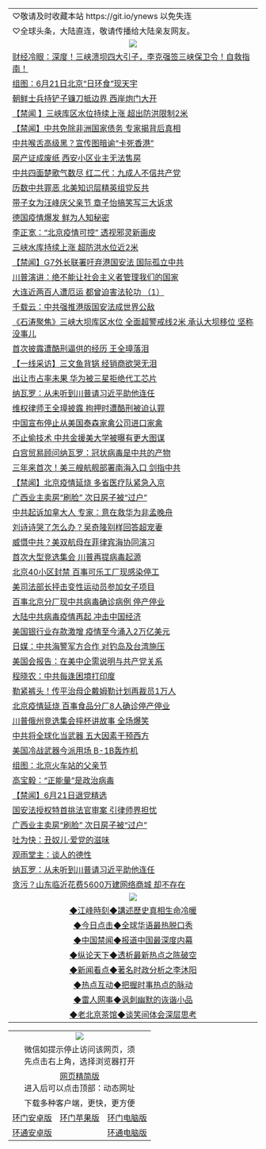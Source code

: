 
 <table>
 <tr>
 <td colspan="2" align=left>
♡敬请及时收藏本站 https://git.io/ynews 以免失连
 </td>
   <tr>
<td colspan="2" align=left>
♡全球头条，大陆直连，敬请传播给大陆亲友网友。
 </td>
</tr>

<tr>
    <td colspan="2" align=center><img src="https://cdn.jsdelivr.net/gh/gyoupiodf/im1/%E7%BD%91%E9%97%A8%E6%96%B0%E9%97%BB1.jpg"></td>
 </tr>

<tr><td colspan="2" align="left"><a href="https://qeb.xfthy.casa/?name=c1188045&key=xcyufvbtjvhwwrpc&from=gy2">财经冷眼：深度！三峡溃坝四大引子，李克强签三峡保卫令！自救指南！</a></td></tr>
<tr><td colspan="2" align="left"><a href="https://qeb.xfthy.casa/?name=c1188044&key=xcyufvbtjvhwwrpc&from=gy2">组图：6月21日北京“日环食”现天宇</a></td></tr>
<tr><td colspan="2" align="left"><a href="https://qeb.xfthy.casa/?name=c1188055&key=xcyufvbtjvhwwrpc&from=gy2">朝鲜士兵持铲子镰刀抵边界 西岸炮门大开</a></td></tr>
<tr><td colspan="2" align="left"><a href="https://qeb.xfthy.casa/?name=c1188076&key=xcyufvbtjvhwwrpc&from=gy2">【禁闻 】三峡库区水位持续上涨 超出防洪限制2米</a></td></tr>
<tr><td colspan="2" align="left"><a href="https://qeb.xfthy.casa/?name=c1188069&key=xcyufvbtjvhwwrpc&from=gy2">【禁闻】中共免除非洲国家债务 专家揭背后真相</a></td></tr>
<tr><td colspan="2" align="left"><a href="https://qeb.xfthy.casa/?name=c1188077&key=xcyufvbtjvhwwrpc&from=gy2">中共喉舌高级黑？宣传图暗谕“卡死香港”</a></td></tr>
<tr><td colspan="2" align="left"><a href="https://qeb.xfthy.casa/?name=c1188066&key=xcyufvbtjvhwwrpc&from=gy2">房产证成废纸 西安小区业主无法售房</a></td></tr>
<tr><td colspan="2" align="left"><a href="https://qeb.xfthy.casa/?name=c1188056&key=xcyufvbtjvhwwrpc&from=gy2">中共四面楚歌气数尽 红二代：九成人不信共产党</a></td></tr>
<tr><td colspan="2" align="left"><a href="https://qeb.xfthy.casa/?name=c1188062&key=xcyufvbtjvhwwrpc&from=gy2">历数中共罪恶 北美知识层精英组党反共</a></td></tr>
<tr><td colspan="2" align="left"><a href="https://qeb.xfthy.casa/?name=c1188074&key=xcyufvbtjvhwwrpc&from=gy2">带子女为汪峰庆父亲节 章子怡搞笑写三大诉求</a></td></tr>
<tr><td colspan="2" align="left"><a href="https://qeb.xfthy.casa/?name=c1188052&key=xcyufvbtjvhwwrpc&from=gy2">德国疫情爆发 鲜为人知秘密</a></td></tr>
<tr><td colspan="2" align="left"><a href="https://qeb.xfthy.casa/?name=c1188082&key=xcyufvbtjvhwwrpc&from=gy2">李正宽：“北京疫情可控” 透视邪灵新画皮</a></td></tr>
<tr><td colspan="2" align="left"><a href="https://qeb.xfthy.casa/?name=c1188058&key=xcyufvbtjvhwwrpc&from=gy2">三峡水库持续上涨 超防洪水位近2米</a></td></tr>
<tr><td colspan="2" align="left"><a href="https://qeb.xfthy.casa/?name=c1188068&key=xcyufvbtjvhwwrpc&from=gy2">【禁闻】G7外长联署吁弃港国安法 国际孤立中共</a></td></tr>
<tr><td colspan="2" align="left"><a href="https://qeb.xfthy.casa/?name=c1188057&key=xcyufvbtjvhwwrpc&from=gy2">川普演讲：绝不能让社会主义者管理我们的国家</a></td></tr>
<tr><td colspan="2" align="left"><a href="https://qeb.xfthy.casa/?name=c1188065&key=xcyufvbtjvhwwrpc&from=gy2">大连近两百人遭厄运 都曾迫害法轮功 （1）</a></td></tr>
<tr><td colspan="2" align="left"><a href="https://qeb.xfthy.casa/?name=c1188075&key=xcyufvbtjvhwwrpc&from=gy2">千载云：中共强推港版国安法成世界公敌</a></td></tr>
<tr><td colspan="2" align="left"><a href="https://qeb.xfthy.casa/?name=c1188046&key=xcyufvbtjvhwwrpc&from=gy2">《石涛聚焦》三峡大坝库区水位 全面超警戒线2米 承认大坝移位 坚称没事儿</a></td></tr>
<tr><td colspan="2" align="left"><a href="https://qeb.xfthy.casa/?name=c1188072&key=xcyufvbtjvhwwrpc&from=gy2">首次披露遭酷刑逼供的经历 王全璋落泪</a></td></tr>
<tr><td colspan="2" align="left"><a href="https://qeb.xfthy.casa/?name=c1188063&key=xcyufvbtjvhwwrpc&from=gy2">【一线采访】三文鱼背锅 经销商欲哭无泪</a></td></tr>
<tr><td colspan="2" align="left"><a href="https://qeb.xfthy.casa/?name=c1188061&key=xcyufvbtjvhwwrpc&from=gy2">出让市占率未果 华为被三星拒绝代工芯片</a></td></tr>
<tr><td colspan="2" align="left"><a href="https://qeb.xfthy.casa/?name=c1188060&key=xcyufvbtjvhwwrpc&from=gy2">纳瓦罗：从未听到川普请习近平助他连任</a></td></tr>
<tr><td colspan="2" align="left"><a href="https://qeb.xfthy.casa/?name=c1188070&key=xcyufvbtjvhwwrpc&from=gy2">维权律师王全璋披露 拘押时遭酷刑被迫认罪</a></td></tr>
<tr><td colspan="2" align="left"><a href="https://qeb.xfthy.casa/?name=c1188084&key=xcyufvbtjvhwwrpc&from=gy2">中国宣布停止从美国泰森家禽公司进口家禽</a></td></tr>
<tr><td colspan="2" align="left"><a href="https://qeb.xfthy.casa/?name=c1188078&key=xcyufvbtjvhwwrpc&from=gy2">不止偷技术 中共金援美大学被曝有更大图谋</a></td></tr>
<tr><td colspan="2" align="left"><a href="https://qeb.xfthy.casa/?name=c1188043&key=xcyufvbtjvhwwrpc&from=gy2">白宫贸易顾问纳瓦罗：冠状病毒是中共的产物</a></td></tr>
<tr><td colspan="2" align="left"><a href="https://qeb.xfthy.casa/?name=c1188051&key=xcyufvbtjvhwwrpc&from=gy2">三年来首次！美三艘航舰部署南海入口 剑指中共</a></td></tr>
<tr><td colspan="2" align="left"><a href="https://qeb.xfthy.casa/?name=c1188081&key=xcyufvbtjvhwwrpc&from=gy2">【禁闻】北京疫情延烧 多省医疗队紧急入京</a></td></tr>
<tr><td colspan="2" align="left"><a href="https://qeb.xfthy.casa/?name=c1188080&key=xcyufvbtjvhwwrpc&from=gy2">广西业主卖房“刷脸” 次日房子被“过户”</a></td></tr>
<tr><td colspan="2" align="left"><a href="https://qeb.xfthy.casa/?name=c1188064&key=xcyufvbtjvhwwrpc&from=gy2">中共起诉加拿大人 专家：意在救华为非孟晚舟</a></td></tr>
<tr><td colspan="2" align="left"><a href="https://qeb.xfthy.casa/?name=c1188071&key=xcyufvbtjvhwwrpc&from=gy2">刘诗诗哭了怎么办？吴奇隆别样回答超宠妻</a></td></tr>
<tr><td colspan="2" align="left"><a href="https://qeb.xfthy.casa/?name=c1188073&key=xcyufvbtjvhwwrpc&from=gy2">威慑中共？美双航母在菲律宾海协同演习</a></td></tr>
<tr><td colspan="2" align="left"><a href="https://qeb.xfthy.casa/?name=c1188048&key=xcyufvbtjvhwwrpc&from=gy2">首次大型竞选集会 川普再提病毒起源</a></td></tr>
<tr><td colspan="2" align="left"><a href="https://qeb.xfthy.casa/?name=c1188083&key=xcyufvbtjvhwwrpc&from=gy2">北京40小区封禁 百事可乐工厂现感染停工</a></td></tr>
<tr><td colspan="2" align="left"><a href="https://qeb.xfthy.casa/?name=c1188054&key=xcyufvbtjvhwwrpc&from=gy2">美司法部长抨击变性运动员参加女子项目</a></td></tr>
<tr><td colspan="2" align="left"><a href="https://qeb.xfthy.casa/?name=c1188053&key=xcyufvbtjvhwwrpc&from=gy2">百事北京分厂现中共病毒确诊病例 停产停业</a></td></tr>
<tr><td colspan="2" align="left"><a href="https://qeb.xfthy.casa/?name=c1188047&key=xcyufvbtjvhwwrpc&from=gy2">大陆中共病毒疫情再起 冲击中国经济</a></td></tr>
<tr><td colspan="2" align="left"><a href="https://qeb.xfthy.casa/?name=c1188040&key=xcyufvbtjvhwwrpc&from=gy2">美国银行业存款激增 疫情至今涌入2万亿美元</a></td></tr>
<tr><td colspan="2" align="left"><a href="https://qeb.xfthy.casa/?name=c1188041&key=xcyufvbtjvhwwrpc&from=gy2">日媒：中共海警军方合作 对钓岛及台湾施压</a></td></tr>
<tr><td colspan="2" align="left"><a href="https://qeb.xfthy.casa/?name=c1188050&key=xcyufvbtjvhwwrpc&from=gy2">美国会报告：在美中企需说明与共产党关系</a></td></tr>
<tr><td colspan="2" align="left"><a href="https://qeb.xfthy.casa/?name=c1188090&key=xcyufvbtjvhwwrpc&from=gy2">程晓农：中共每逢困境打印度</a></td></tr>
<tr><td colspan="2" align="left"><a href="https://qeb.xfthy.casa/?name=c1188039&key=xcyufvbtjvhwwrpc&from=gy2">勒紧裤头！传平治母企戴姆勒计划再裁员1万人</a></td></tr>
<tr><td colspan="2" align="left"><a href="https://qeb.xfthy.casa/?name=c1188035&key=xcyufvbtjvhwwrpc&from=gy2">北京疫情延烧 百事食品分厂8人确诊停产停业</a></td></tr>
<tr><td colspan="2" align="left"><a href="https://qeb.xfthy.casa/?name=c1188096&key=xcyufvbtjvhwwrpc&from=gy2">川普俄州竞选集会摔杯讲故事 全场爆笑</a></td></tr>
<tr><td colspan="2" align="left"><a href="https://qeb.xfthy.casa/?name=c1188049&key=xcyufvbtjvhwwrpc&from=gy2">中共将全球化当武器 五大因素干预西方</a></td></tr>
<tr><td colspan="2" align="left"><a href="https://qeb.xfthy.casa/?name=c1188088&key=xcyufvbtjvhwwrpc&from=gy2">美国冷战武器今派用场 B-1B轰炸机</a></td></tr>
<tr><td colspan="2" align="left"><a href="https://qeb.xfthy.casa/?name=c1188086&key=xcyufvbtjvhwwrpc&from=gy2">组图：北京火车站的父亲节</a></td></tr>
<tr><td colspan="2" align="left"><a href="https://qeb.xfthy.casa/?name=c1188091&key=xcyufvbtjvhwwrpc&from=gy2">高宝毅：“正能量”是政治病毒</a></td></tr>
<tr><td colspan="2" align="left"><a href="https://qeb.xfthy.casa/?name=c1188087&key=xcyufvbtjvhwwrpc&from=gy2">【禁闻】6月21日退党精选</a></td></tr>
<tr><td colspan="2" align="left"><a href="https://qeb.xfthy.casa/?name=c1188059&key=xcyufvbtjvhwwrpc&from=gy2">国安法授权特首挑法官审案 引律师界担忧</a></td></tr>
<tr><td colspan="2" align="left"><a href="https://qeb.xfthy.casa/?name=c1188094&key=xcyufvbtjvhwwrpc&from=gy2">广西业主卖房“刷脸” 次日房子被“过户”</a></td></tr>
<tr><td colspan="2" align="left"><a href="https://qeb.xfthy.casa/?name=c1188092&key=xcyufvbtjvhwwrpc&from=gy2">吐为快：丑奴儿·爱党的滋味</a></td></tr>
<tr><td colspan="2" align="left"><a href="https://qeb.xfthy.casa/?name=c1188089&key=xcyufvbtjvhwwrpc&from=gy2">观雨堂主：谈人的德性</a></td></tr>
<tr><td colspan="2" align="left"><a href="https://qeb.xfthy.casa/?name=c1188095&key=xcyufvbtjvhwwrpc&from=gy2">纳瓦罗：从未听到川普请习近平助他连任</a></td></tr>
<tr><td colspan="2" align="left"><a href="https://qeb.xfthy.casa/?name=c1188093&key=xcyufvbtjvhwwrpc&from=gy2">贪污？山东临沂花费5600万建网络商城 却不存在</a></td></tr>
 <tr>
   <td colspan="2" align=center><img src="https://cdn.jsdelivr.net/gh/gyoupiodf/im1/jf-1.jpg"></td>
  </tr>
   <tr>
   <td colspan="2" align=center> 
<a href="https://xdihm.casa/oo.aspx?name=c922850&key=sdxhftoyfkhpuaxy&from=gy2&tag=9877">◆江峰時刻◆講述歷史真相生命冷暖</a><br/>
    </td>
  </tr>
   <tr>
   <td colspan="2" align=center> 
<a href="https://xdihm.casa/oo.aspx?name=c816850&key=sdxhftoyfkhpuaxy&from=gy2&tag=9877">◆今日点击◆全球华语最热脱口秀</a><br/>
    </td>
  </tr>
  <tr>
  <td colspan="2" align=center>
<a href="https://xdihm.casa/oo.aspx?name=c816860&key=sdxhftoyfkhpuaxy&from=gy2&tag=99733110">◆中国禁闻◆报道中国最深度内幕</a><br/>
   </tr>
  <tr>
     <td colspan="2" align=center>
<a href="https://xdihm.casa/oo.aspx?name=c816855&key=sdxhftoyfkhpuaxy&from=gy2&tag=997110">◆纵论天下◆透析最新热点之陈破空</a><br/>
   </tr>
   <tr>
      <td colspan="2" align=center>
<a href="https://xdihm.casa/oo.aspx?name=c838308&key=sdxhftoyfkhpuaxy&from=gy2&tag=9973110">◆新闻看点◆著名时政分析之李沐阳</a><br/>
   </tr>
   <tr>
     <td colspan="2" align=center>
<a href="https://xdihm.casa/oo.aspx?name=c816852&key=sdxhftoyfkhpuaxy&from=gy2&tag=9733110">◆热点互动◆把握时事热点的脉动</a><br/>
   </tr>
   <tr>
      <td colspan="2" align=center>
<a href="https://xdihm.casa/oo.aspx?name=c816694&key=sdxhftoyfkhpuaxy&from=gy2&tag=93310">◆雷人网事◆讽刺幽默的诙谐小品</a><br/>
   </tr>
   <tr>
    <td colspan="2" align=center>
<a href="https://xdihm.casa/oo.aspx?name=c816650&key=sdxhftoyfkhpuaxy&from=gy2&tag=9973110">◆老北京茶馆◆谈笑间体会深层思考</a><br/>
   </tr>
</table>
<table>
  <tr>
    <td colspan="3" align="center"><img src="https://cdn.jsdelivr.net/gh/opipe/up/oGate65.jpg"/></td>
  </tr>
  <tr>
    <td colspan="3" align="center">微信如提示停止访问该网页，须<br/>先点击右上角，选择浏览器打开</td>
  <tr>
  <tr>
    <td colspan="3" align="center"><a href="https://gitcdn.xyz/cdn/otiny/up/master/show005.htm">网页精简版</a><br/>进入后可以点击顶部：动态网址</td>
  </tr>
  <tr>
    <td colspan="3" align="center">下载多种客户端，更快，更方便</td>
  <tr>
  <tr>
    <td align="center"><a href="https://cdn.jsdelivr.net/gh/opipe/up/oGatea.apk">环门安卓版</a></td>
    <td align="center"><a href="https://x.co/odisk">环门苹果版</a></td>
    <td align="center"><a href="https://cdn.jsdelivr.net/gh/opipe/up/oGate.zip">环门电脑版</a></td>
  </tr>
  <tr>
    <td align="center"><a href="https://cdn.jsdelivr.net/gh/opipe/up/oPipe.apk">环通安卓版</a></td>
    <td align="center"></td>
    <td align="center"><a href="https://raw.githubusercontent.com/opipe/up/master/oPipe.zip">环通电脑版</a></td>
  </tr>
  
</table>
